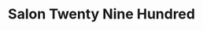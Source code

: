---
title: "Salon Twenty Nine Hundred"
url: /amarillo/salon-twenty-nine-hundred/
shop: hairdresser
---